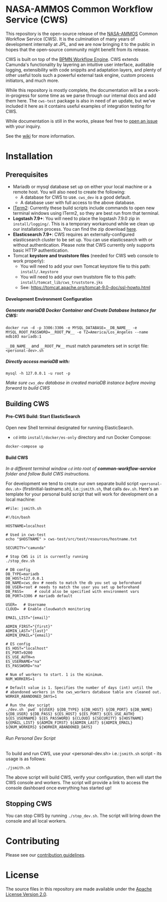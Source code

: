 # NASA-AMMOS Common Workflow Service (CWS)

This repository is the open-source release of the [NASA-AMMOS](https://ammos.nasa.gov/) Common Workflow Service (CWS). It is the culmination of many years of development internally at JPL, and we are now bringing it to the public in hopes that the open-source community might benefit from its release.

CWS is built on top of the [BPMN Workflow Engine](https://camunda.com/products/camunda-bpm/bpmn-engine/). CWS extends Camunda's functionality by layering an intuitive user interface, auditable logging, extensibility with code snippits and adaptation layers, and plenty of other useful tools such a powerful external task engine, custom process initiators, and much more.

While this repository is mostly complete, the documentation will be a work-in-progress for some time as we parse through our internal docs and add them here. The `cws-test` package is also in need of an update, but we've included it here as it contains useful examples of integration testing for CWS.

While documentation is still in the works, please feel free to [open an issue](https://github.com/NASA-AMMOS/commoan-workflow-service/issues/new/choose) with your inquiry.

See the [wiki](https://github.com/NASA-AMMOS/common-workflow-service/wiki) for more information. 

# Installation

## Prerequisites

  - Mariadb or mysql database set up on either your local machine or a remote host. You will also need to create the following:
    - A database for CWS to use. `cws_dev` is a good default.
    - A database user with full access to the above database.
  - [ITerm2](https://iterm2.com/): Currently these build scripts include commands to open new terminal windows using ITerm2, so they are best run from that terminal.
  - **Logstash 7.9+**: You will need to place the logstash 7.9.0 zip in `install/logging/`. This is a temporary workaround while we clean up our installation process. You can find the zip download [here](https://www.elastic.co/downloads/past-releases/logstash-7-9-0).
  - **Elasticsearch 7.9+**: CWS requires an externally-configured elasticsearch cluster to be set up. You can use elasticsearch with or without authentication. Please note that CWS currently only supports basic HTTP authentication.
  - Tomcat **keystore and truststore files** (needed for CWS web console to work properly):
    - You will need to add your own Tomcat keystore file to this path: `install/.keystore`
    - You will need to add your own truststore file to this path: `install/tomcat_lib/cws_truststore.jks`
    - See: https://tomcat.apache.org/tomcat-9.0-doc/ssl-howto.html
    

#### Development Environment Configuration



##### Generate mariaDB Docker Container and Create Database Instance for CWS:
```
docker run -d -p 3306:3306 -e MYSQL_DATABASE=__DB_NAME__ -e MYSQL_ROOT_PASSWORD=__ROOT_PW__ -e TZ=America/Los_Angeles --name mdb103 mariadb:1
```

`__DB_NAME__` and `__ROOT_PW__` must match parameters set in script file: `<personal-dev>.sh`

##### Directly access mariaDB with:

```
mysql -h 127.0.0.1 -u root -p
```

_Make sure `cws_dev` database in created mariaDB instance before moving forward to build CWS_

## Building CWS

#### Pre-CWS Build: Start ElasticSearch
Open new Shell terminal designated for running ElasticSearch.

* `cd` into `install/docker/es-only` directory and run Docker Compose: 
```
docker-compose up
```



#### Build CWS

_In a different terminal window `cd` into root of **common-workflow-service** folder and follow Build CWS instructions._

For development we tend to create our own separate build script `<personal-dev.sh>` (firstinitial-lastname.sh), i.e.:`jsmith.sh`, that calls `dev.sh`. Here's an template for your personal build script that will work for development on a local machine:

```
#File: jsmith.sh

#!/bin/bash

HOSTNAME=localhost

# Used in cws-test
echo "$HOSTNAME" > cws-test/src/test/resources/hostname.txt

SECURITY="camunda"

# Stop CWS is it is currently running
./stop_dev.sh

# DB config
DB_TYPE=mariadb
DB_HOST=127.0.0.1
DB_NAME=cws_dev # needs to match the db you set up beforehand
DB_USER=root # needs to match the user you set up beforehand
DB_PASS=     # could also be specified with environment vars
DB_PORT=3306 # mariadb default

USER=   # Username
CLOUD=  # Enable cloudwatch monitoring

EMAIL_LIST="{email}"

ADMIN_FIRST="{first}"
ADMIN_LAST="{last}"
ADMIN_EMAIL="{email}"

# ES config
ES_HOST="localhost"
ES_PORT=9200
ES_USE_AUTH=n
ES_USERNAME="na"
ES_PASSWORD="na"

# Num of workers to start. 1 is the minimum.
NUM_WORKERS=1

# Default value is 1. Specifies the number of days (int) until the
# abandoned workers in the cws_workers database table are cleaned out.
WORKER_ABANDONED_DAYS=1

# Run the dev script
./dev.sh `pwd` ${USER} ${DB_TYPE} ${DB_HOST} ${DB_PORT} ${DB_NAME} ${DB_USER} ${DB_PASS} ${ES_HOST} ${ES_PORT} ${ES_USE_AUTH} ${ES_USERNAME} ${ES_PASSWORD} ${CLOUD} ${SECURITY} ${HOSTNAME} ${EMAIL_LIST} ${ADMIN_FIRST} ${ADMIN_LAST} ${ADMIN_EMAIL} ${NUM_WORKERS} ${WORKER_ABANDONED_DAYS}
```

###### Run Personal Dev Script
To build and run CWS, use your <personal-dev.sh> i.e.:`jsmith.sh` script - its usage is as follows:

```
./jsmith.sh
```



The above script will build CWS, verify your configuration, then will start the CWS console and workers. The script will provide a link to access the console dashboard once everything has started up!

## Stopping CWS

You can stop CWS by running `./stop_dev.sh`. The script will bring down the console and all local workers.

# Contributing

Please see our [contribution guidelines](https://github.com/NASA-AMMOS/common-workflow-service/blob/main/CONTRIBUTING.md).

# License

The source files in this repository are made available under the [Apache License Version 2.0](https://github.com/NASA-AMMOS/common-workflow-service/blob/main/LICENSE).
